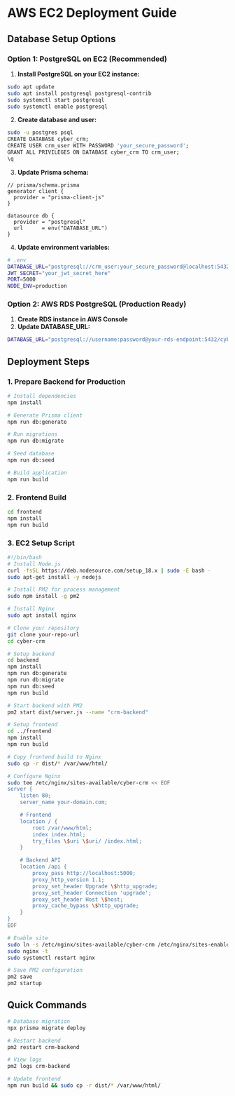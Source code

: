 # AWS EC2 Deployment Guide

## Database Setup Options

### Option 1: PostgreSQL on EC2 (Recommended)

1. **Install PostgreSQL on your EC2 instance:**
```bash
sudo apt update
sudo apt install postgresql postgresql-contrib
sudo systemctl start postgresql
sudo systemctl enable postgresql
```

2. **Create database and user:**
```bash
sudo -u postgres psql
CREATE DATABASE cyber_crm;
CREATE USER crm_user WITH PASSWORD 'your_secure_password';
GRANT ALL PRIVILEGES ON DATABASE cyber_crm TO crm_user;
\q
```

3. **Update Prisma schema:**
```prisma
// prisma/schema.prisma
generator client {
  provider = "prisma-client-js"
}

datasource db {
  provider = "postgresql"
  url      = env("DATABASE_URL")
}
```

4. **Update environment variables:**
```bash
# .env
DATABASE_URL="postgresql://crm_user:your_secure_password@localhost:5432/cyber_crm"
JWT_SECRET="your_jwt_secret_here"
PORT=5000
NODE_ENV=production
```

### Option 2: AWS RDS PostgreSQL (Production Ready)

1. **Create RDS instance in AWS Console**
2. **Update DATABASE_URL:**
```bash
DATABASE_URL="postgresql://username:password@your-rds-endpoint:5432/cyber_crm"
```

## Deployment Steps

### 1. Prepare Backend for Production

```bash
# Install dependencies
npm install

# Generate Prisma client
npm run db:generate

# Run migrations
npm run db:migrate

# Seed database
npm run db:seed

# Build application
npm run build
```

### 2. Frontend Build

```bash
cd frontend
npm install
npm run build
```

### 3. EC2 Setup Script

```bash
#!/bin/bash
# Install Node.js
curl -fsSL https://deb.nodesource.com/setup_18.x | sudo -E bash -
sudo apt-get install -y nodejs

# Install PM2 for process management
sudo npm install -g pm2

# Install Nginx
sudo apt install nginx

# Clone your repository
git clone your-repo-url
cd cyber-crm

# Setup backend
cd backend
npm install
npm run db:generate
npm run db:migrate
npm run db:seed
npm run build

# Start backend with PM2
pm2 start dist/server.js --name "crm-backend"

# Setup frontend
cd ../frontend
npm install
npm run build

# Copy frontend build to Nginx
sudo cp -r dist/* /var/www/html/

# Configure Nginx
sudo tee /etc/nginx/sites-available/cyber-crm << EOF
server {
    listen 80;
    server_name your-domain.com;

    # Frontend
    location / {
        root /var/www/html;
        index index.html;
        try_files \$uri \$uri/ /index.html;
    }

    # Backend API
    location /api {
        proxy_pass http://localhost:5000;
        proxy_http_version 1.1;
        proxy_set_header Upgrade \$http_upgrade;
        proxy_set_header Connection 'upgrade';
        proxy_set_header Host \$host;
        proxy_cache_bypass \$http_upgrade;
    }
}
EOF

# Enable site
sudo ln -s /etc/nginx/sites-available/cyber-crm /etc/nginx/sites-enabled/
sudo nginx -t
sudo systemctl restart nginx

# Save PM2 configuration
pm2 save
pm2 startup
```

## Quick Commands

```bash
# Database migration
npx prisma migrate deploy

# Restart backend
pm2 restart crm-backend

# View logs
pm2 logs crm-backend

# Update frontend
npm run build && sudo cp -r dist/* /var/www/html/
```